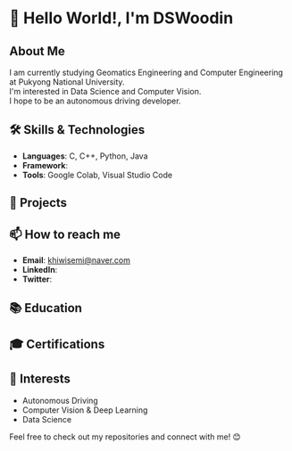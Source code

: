 # 👋 Hello World!, I'm DSWoodin

## About Me
I am currently studying Geomatics Engineering and Computer Engineering at Pukyong National University.    
I'm interested in Data Science and Computer Vision.   
I hope to be an autonomous driving developer.

## 🛠 Skills & Technologies
- **Languages**: C, C++, Python, Java
- **Framework**:
- **Tools**: Google Colab, Visual Studio Code

## 🚀 Projects

## 📫 How to reach me
- **Email**: khiwisemi@naver.com
- **LinkedIn**:
- **Twitter**:

## 📚 Education

## 🎓 Certifications

## 🌟 Interests
- Autonomous Driving
- Computer Vision & Deep Learning
- Data Science

Feel free to check out my repositories and connect with me! 😊
